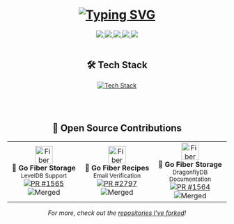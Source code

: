 <h1 align="center">
    <a href="https://git.io/typing-svg">
        <img src="https://readme-typing-svg.herokuapp.com?font=Fira+Code&pause=1000&color=2CACF7&center=true&vCenter=true&repeat=true&width=435&height=35&lines=Hello!+%F0%9F%91%8B+I'm+Sad%C4%B1k+S%C3%BCnb%C3%BCl;Backend+Developer;Software+Engineer" alt="Typing SVG" />
    </a>
</h1>

<div align="center">
    <a href="https://sadiksunbul.vercel.app/" target="_blank">
        <img src="https://custom-icon-badges.demolab.com/badge/-Website-teal?style=for-the-badge&logo=browser&logoColor=white"/>
    </a>
    <a href="https://www.linkedin.com/in/sadiksunbul/" target="_blank">
        <img src="https://custom-icon-badges.demolab.com/badge/-LinkedIn-0A66C2?style=for-the-badge&logo=linkedin&logoColor=white"/>
    </a>
    <a href="https://discord.gg/Sadık Sünbül#3106" target="_blank">
        <img src="https://custom-icon-badges.demolab.com/badge/-Discord-5865F2?style=for-the-badge&logo=discord&logoColor=white"/>
    </a>
    <a href="mailto:ssunbul.dev@gmail.com">
        <img src="https://custom-icon-badges.demolab.com/badge/-Email-red?style=for-the-badge&logo=mail&logoColor=white"/>
    </a>
    <a href="https://hub.docker.com/u/sadik10" target="_blank">
        <img src="https://custom-icon-badges.demolab.com/badge/-DockerHub-2496ED?style=for-the-badge&logo=docker&logoColor=white"/>
    </a>
</div>

<br/>

<div align="center">
    <h2>🛠️ Tech Stack</h2>
</div>

<p align="center">
  <a href="https://skillicons.dev">
    <img src="https://skillicons.dev/icons?i=go,dotnet,solidity,docker,kubernetes,mongodb,postgresql,redis,rabbitmq,elasticsearch&perline=5" alt="Tech Stack" />
  </a>
</p>

<br/>



<br/>

<div align="center">
    <h2>🤝 Open Source Contributions</h2>
</div>

<table align="center">
<tr>
<td align="center" width="33%">
    <img src="https://github.com/gofiber/docs/raw/master/static/img/logo.svg" width="40px" alt="Fiber Logo"/>
    <br/>
    <strong>🚀 Go Fiber Storage</strong>
    <br/>
     <small>LevelDB Support</small>
    <br/>
    <a href="https://github.com/gofiber/storage/pull/1565">
        <img src="https://img.shields.io/badge/PR-1565-blue?style=flat-square&logo=github" alt="PR #1565"/>
    </a>
    <br/>
    <img src="https://img.shields.io/badge/Merged-green?style=flat-square" alt="Merged"/>
</td>
<td align="center" width="33%">
    <img src="https://github.com/gofiber/docs/raw/master/static/img/logo.svg" width="40px" alt="Fiber Logo"/>
    <br/>
    <strong>📧 Go Fiber Recipes</strong>
    <br/>
     <small>Email Verification</small>
    <br/>
    <a href="https://github.com/gofiber/recipes/pull/2797">
        <img src="https://img.shields.io/badge/PR-2797-blue?style=flat-square&logo=github" alt="PR #2797"/>
    </a>
    <br/>
    <img src="https://img.shields.io/badge/Merged-green?style=flat-square" alt="Merged"/>
</td>
<td align="center" width="33%">
    <img src="https://github.com/gofiber/docs/raw/master/static/img/logo.svg" width="40px" alt="Fiber Logo"/>
    <br/>
    <strong>🐉 Go Fiber Storage</strong>
    <br/>
     <small>DragonflyDB Documentation</small>
    <br/>
    <a href="https://github.com/gofiber/storage/pull/1564">
        <img src="https://img.shields.io/badge/PR-1564-blue?style=flat-square&logo=github" alt="PR #1564"/>
    </a>
    <br/>
    <img src="https://img.shields.io/badge/Merged-green?style=flat-square" alt="Merged"/>
</td>
</tr>
</table>

<div align="center">
    <i>For more, check out the <a href="https://github.com/SadikSunbul?tab=repositories&q=&type=fork">repositories I've forked</a>!</i>
</div>
